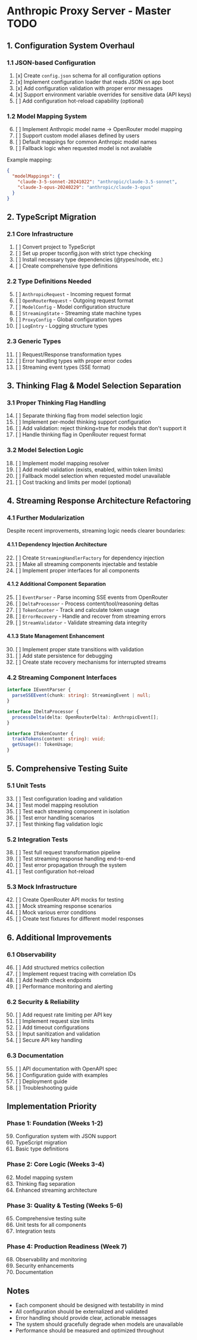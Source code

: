 # Anthropic Proxy Server - Master TODO

## 1. Configuration System Overhaul

### 1.1 JSON-based Configuration
1. [x] Create `config.json` schema for all configuration options
2. [x] Implement configuration loader that reads JSON on app boot
3. [x] Add configuration validation with proper error messages
4. [x] Support environment variable overrides for sensitive data (API keys)
5. [ ] Add configuration hot-reload capability (optional)

### 1.2 Model Mapping System
6. [ ] Implement Anthropic model name → OpenRouter model mapping
7. [ ] Support custom model aliases defined by users
8. [ ] Default mappings for common Anthropic model names
9. [ ] Fallback logic when requested model is not available

Example mapping:
```json
{
  "modelMappings": {
    "claude-3-5-sonnet-20241022": "anthropic/claude-3.5-sonnet",
    "claude-3-opus-20240229": "anthropic/claude-3-opus"
  }
}
```

## 2. TypeScript Migration

### 2.1 Core Infrastructure
1. [ ] Convert project to TypeScript
2. [ ] Set up proper tsconfig.json with strict type checking
3. [ ] Install necessary type dependencies (@types/node, etc.)
4. [ ] Create comprehensive type definitions

### 2.2 Type Definitions Needed
5. [ ] `AnthropicRequest` - Incoming request format
6. [ ] `OpenRouterRequest` - Outgoing request format
7. [ ] `ModelConfig` - Model configuration structure
8. [ ] `StreamingState` - Streaming state machine types
9. [ ] `ProxyConfig` - Global configuration types
10. [ ] `LogEntry` - Logging structure types

### 2.3 Generic Types
11. [ ] Request/Response transformation types
12. [ ] Error handling types with proper error codes
13. [ ] Streaming event types (SSE format)

## 3. Thinking Flag & Model Selection Separation

### 3.1 Proper Thinking Flag Handling
14. [ ] Separate thinking flag from model selection logic
15. [ ] Implement per-model thinking support configuration
16. [ ] Add validation: reject thinking=true for models that don't support it
17. [ ] Handle thinking flag in OpenRouter request format

### 3.2 Model Selection Logic
18. [ ] Implement model mapping resolver
19. [ ] Add model validation (exists, enabled, within token limits)
20. [ ] Fallback model selection when requested model unavailable
21. [ ] Cost tracking and limits per model (optional)

## 4. Streaming Response Architecture Refactoring

### 4.1 Further Modularization
Despite recent improvements, streaming logic needs clearer boundaries:

#### 4.1.1 Dependency Injection Architecture
22. [ ] Create `StreamingHandlerFactory` for dependency injection
23. [ ] Make all streaming components injectable and testable
24. [ ] Implement proper interfaces for all components

#### 4.1.2 Additional Component Separation
25. [ ] `EventParser` - Parse incoming SSE events from OpenRouter
26. [ ] `DeltaProcessor` - Process content/tool/reasoning deltas
27. [ ] `TokenCounter` - Track and calculate token usage
28. [ ] `ErrorRecovery` - Handle and recover from streaming errors
29. [ ] `StreamValidator` - Validate streaming data integrity

#### 4.1.3 State Management Enhancement
30. [ ] Implement proper state transitions with validation
31. [ ] Add state persistence for debugging
32. [ ] Create state recovery mechanisms for interrupted streams

### 4.2 Streaming Component Interfaces
```typescript
interface IEventParser {
  parseSSEEvent(chunk: string): StreamingEvent | null;
}

interface IDeltaProcessor {
  processDelta(delta: OpenRouterDelta): AnthropicEvent[];
}

interface ITokenCounter {
  trackTokens(content: string): void;
  getUsage(): TokenUsage;
}
```

## 5. Comprehensive Testing Suite

### 5.1 Unit Tests
33. [ ] Test configuration loading and validation
34. [ ] Test model mapping resolution
35. [ ] Test each streaming component in isolation
36. [ ] Test error handling scenarios
37. [ ] Test thinking flag validation logic

### 5.2 Integration Tests
38. [ ] Test full request transformation pipeline
39. [ ] Test streaming response handling end-to-end
40. [ ] Test error propagation through the system
41. [ ] Test configuration hot-reload

### 5.3 Mock Infrastructure
42. [ ] Create OpenRouter API mocks for testing
43. [ ] Mock streaming response scenarios
44. [ ] Mock various error conditions
45. [ ] Create test fixtures for different model responses

## 6. Additional Improvements

### 6.1 Observability
46. [ ] Add structured metrics collection
47. [ ] Implement request tracing with correlation IDs
48. [ ] Add health check endpoints
49. [ ] Performance monitoring and alerting

### 6.2 Security & Reliability
50. [ ] Add request rate limiting per API key
51. [ ] Implement request size limits
52. [ ] Add timeout configurations
53. [ ] Input sanitization and validation
54. [ ] Secure API key handling

### 6.3 Documentation
55. [ ] API documentation with OpenAPI spec
56. [ ] Configuration guide with examples
57. [ ] Deployment guide
58. [ ] Troubleshooting guide

## Implementation Priority

### Phase 1: Foundation (Weeks 1-2)
59. Configuration system with JSON support
60. TypeScript migration
61. Basic type definitions

### Phase 2: Core Logic (Weeks 3-4)
62. Model mapping system
63. Thinking flag separation
64. Enhanced streaming architecture

### Phase 3: Quality & Testing (Weeks 5-6)
65. Comprehensive testing suite
66. Unit tests for all components
67. Integration tests

### Phase 4: Production Readiness (Week 7)
68. Observability and monitoring
69. Security enhancements
70. Documentation

## Notes
- Each component should be designed with testability in mind
- All configuration should be externalized and validated
- Error handling should provide clear, actionable messages
- The system should gracefully degrade when models are unavailable
- Performance should be measured and optimized throughout